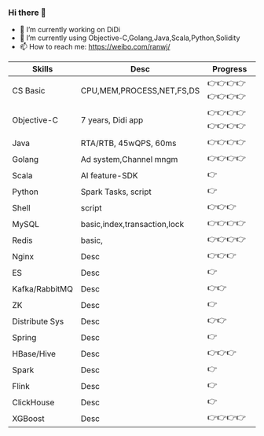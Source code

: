 ### Hi there 👋


- 🔭 I’m currently working on DiDi
- 🌱 I’m currently using Objective-C,Golang,Java,Scala,Python,Solidity
- 📫 How to reach me: https://weibo.com/ranwj/



Skills         |  Desc                            |   Progress
-------------- | -------------------------------- | -----------------
CS Basic       |  CPU,MEM,PROCESS,NET,FS,DS       |   👉👉👉👉👉👉👉👉
Objective-C    |  7 years, Didi app               |   👉👉👉👉👉👉👉👉
Java           |  RTA/RTB, 45wQPS, 60ms           |   👉👉👉👉
Golang         |  Ad system,Channel mngm          |   👉👉👉👉
Scala          |  AI feature-SDK                  |   👉
Python         |  Spark Tasks, script             |   👉
Shell          |  script                          |   👉👉👉
MySQL          |  basic,index,transaction,lock    |   👉👉👉👉
Redis          |  basic,                            |   👉👉👉👉
Nginx          |  Desc                            |   👉👉👉
ES             |  Desc                            |   👉
Kafka/RabbitMQ |  Desc                            |   👉👉
ZK             |  Desc                            |   👉
Distribute Sys |  Desc                            |   👉👉
Spring         |  Desc                            |   👉
HBase/Hive     |  Desc                            |   👉👉👉
Spark          |  Desc                            |   👉
Flink          |  Desc                            |   👉
ClickHouse     |  Desc                            |   👉
XGBoost        |  Desc                            |   👉👉👉👉




